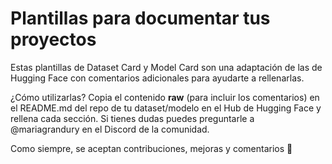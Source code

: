 # Plantillas para documentar tus proyectos

Estas plantillas de Dataset Card y Model Card son una adaptación de las de Hugging Face con comentarios adicionales para ayudarte a rellenarlas.

¿Cómo utilizarlas? Copia el contenido **raw** (para incluir los comentarios) en el README.md del repo de tu dataset/modelo en el Hub de Hugging Face y rellena cada sección. Si tienes dudas puedes preguntarle a @mariagrandury en el Discord de la comunidad.

Como siempre, se aceptan contribuciones, mejoras y comentarios 🤗

